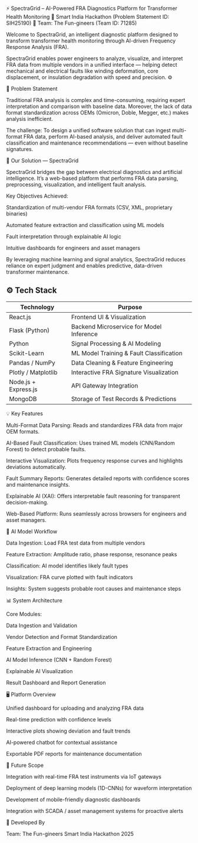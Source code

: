 ⚡ SpectraGrid – AI-Powered FRA Diagnostics Platform for Transformer Health Monitoring
🧠 Smart India Hackathon (Problem Statement ID: SIH25190)
👥 Team: The Fun-gineers (Team ID: 71285)

Welcome to SpectraGrid, an intelligent diagnostic platform designed to transform transformer health monitoring through AI-driven Frequency Response Analysis (FRA).

SpectraGrid enables power engineers to analyze, visualize, and interpret FRA data from multiple vendors in a unified interface — helping detect mechanical and electrical faults like winding deformation, core displacement, or insulation degradation with speed and precision. ⚙️

📜 Problem Statement

Traditional FRA analysis is complex and time-consuming, requiring expert interpretation and comparison with baseline data.
Moreover, the lack of data format standardization across OEMs (Omicron, Doble, Megger, etc.) makes analysis inefficient.

The challenge:
To design a unified software solution that can ingest multi-format FRA data, perform AI-based analysis, and deliver automated fault classification and maintenance recommendations — even without baseline signatures.

🚀 Our Solution — SpectraGrid

SpectraGrid bridges the gap between electrical diagnostics and artificial intelligence.
It’s a web-based platform that performs FRA data parsing, preprocessing, visualization, and intelligent fault analysis.

Key Objectives Achieved:

Standardization of multi-vendor FRA formats (CSV, XML, proprietary binaries)

Automated feature extraction and classification using ML models

Fault interpretation through explainable AI logic

Intuitive dashboards for engineers and asset managers

By leveraging machine learning and signal analytics, SpectraGrid reduces reliance on expert judgment and enables predictive, data-driven transformer maintenance.

## ⚙️ Tech Stack

| Technology           | Purpose                                 |
|----------------------|-----------------------------------------|
| React.js             | Frontend UI & Visualization             |
| Flask (Python)       | Backend Microservice for Model Inference|
| Python               | Signal Processing & AI Modeling         |
| Scikit-Learn         | ML Model Training & Fault Classification|
| Pandas / NumPy       | Data Cleaning & Feature Engineering     |
| Plotly / Matplotlib  | Interactive FRA Signature Visualization |
| Node.js + Express.js | API Gateway Integration                  |
| MongoDB              | Storage of Test Records & Predictions   |

💡 Key Features

Multi-Format Data Parsing: Reads and standardizes FRA data from major OEM formats.

AI-Based Fault Classification: Uses trained ML models (CNN/Random Forest) to detect probable faults.

Interactive Visualization: Plots frequency response curves and highlights deviations automatically.

Fault Summary Reports: Generates detailed reports with confidence scores and maintenance insights.

Explainable AI (XAI): Offers interpretable fault reasoning for transparent decision-making.

Web-Based Platform: Runs seamlessly across browsers for engineers and asset managers.

🧠 AI Model Workflow

Data Ingestion: Load FRA test data from multiple vendors

Feature Extraction: Amplitude ratio, phase response, resonance peaks

Classification: AI model identifies likely fault types

Visualization: FRA curve plotted with fault indicators

Insights: System suggests probable root causes and maintenance steps

📊 System Architecture

Core Modules:

Data Ingestion and Validation

Vendor Detection and Format Standardization

Feature Extraction and Engineering

AI Model Inference (CNN + Random Forest)

Explainable AI Visualization

Result Dashboard and Report Generation

🖥️ Platform Overview

Unified dashboard for uploading and analyzing FRA data

Real-time prediction with confidence levels

Interactive plots showing deviation and fault trends

AI-powered chatbot for contextual assistance

Exportable PDF reports for maintenance documentation

🧩 Future Scope

Integration with real-time FRA test instruments via IoT gateways

Deployment of deep learning models (1D-CNNs) for waveform interpretation

Development of mobile-friendly diagnostic dashboards

Integration with SCADA / asset management systems for proactive alerts

🤝 Developed By

Team: The Fun-gineers
Smart India Hackathon 2025
